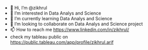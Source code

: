 - 👋 Hi, I’m @zikhrul
- 👀 I’m interested in Data Analys and Science
- 🌱 I’m currently learning Data Analys and Science
- 💞️ I’m looking to collaborate on Data Analys and Science project
- 📫 How to reach me https://www.linkedin.com/in/zikhrul/
- check my tableau public on https://public.tableau.com/app/profile/zikhrul.arif

<!---
zikhrul/zikhrul is a ✨ special ✨ repository because its `README.md` (this file) appears on your GitHub profile.
You can click the Preview link to take a look at your changes.
--->
